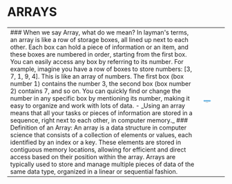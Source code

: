 # ARRAYS

<table>
  <tr>
    <td>
      ### When we say Array, what do we mean? In layman's terms, an array is
      like a row of storage boxes, all lined up next to each other. Each box can
      hold a piece of information or an item, and these boxes are numbered in
      order, starting from the first box. You can easily access any box by
      referring to its number. For example, imagine you have a row of boxes to
      store numbers: [3, 7, 1, 9, 4]. This is like an array of numbers. The
      first box (box number 1) contains the number 3, the second box (box number
      2) contains 7, and so on. You can quickly find or change the number in any
      specific box by mentioning its number, making it easy to organize and work
      with lots of data. - _Using an array means that all your tasks or pieces
      of information are stored in a sequence, right next to each other, in
      computer memory._ ### Definition of an Array: An array is a data structure
      in computer science that consists of a collection of elements or values,
      each identified by an index or a key. These elements are stored in
      contiguous memory locations, allowing for efficient and direct access
      based on their position within the array. Arrays are typically used to
      store and manage multiple pieces of data of the same data type, organized
      in a linear or sequential fashion.
    </td>
    <td>
      <img
        src="../images/arrays/array.png"
        alt="Array of 6 elements"
        style="width:50%;"
      />
    </td>
  </tr>
</table>
